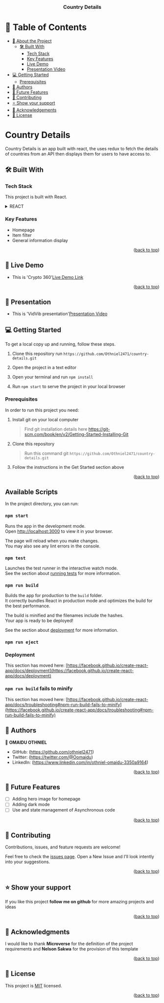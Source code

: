 <a name="readme-top"></a>

<div align="center">

  <br/>

  <h3><b>Country Details</b></h3>

</div>

# 📗 Table of Contents

- [📖 About the Project](#about-project)
  - [🛠 Built With](#built-with)
    - [Tech Stack](#tech-stack)
    - [Key Features](#key-features)
    - [Live Demo](#Demo)
    - [Presentation Video](#Presentation-video)
- [💻 Getting Started](#getting-started)
  - [Prerequisites](#Prerequisites)
- [👥 Authors](#authors)
- [🔭 Future Features](#future-features)
- [🤝 Contributing](#contributing)
- [⭐️ Show your support](#support)
- [🙏 Acknowledgements](#acknowledgements)
- [📝 License](#license)

# Country Details

Country Details is an app built with react, the uses redux to fetch the details of countries from an API then displays them for users to have access to.

## 🛠 Built With <a name="built-with"></a>

### Tech Stack <a name="tech-stack"></a>

This project is built with React.

<details>
  <summary>REACT</summary>
  <ul>
    <li><a href="https://reactjs.org/">React.js</a></li>
  </ul>
</details>

### Key Features <a name="key-features"></a>

- Homepage
- Item filter
- General information display

<p align="right">(<a href="#readme-top">back to top</a>)</p>

<!-- LIVE DEMO -->

## 🚀 Live Demo <a name="live-demo"></a>

- This is 'Crypto 360'<a href="https://countryinfo-3kif.onrender.com/">Live Demo Link</a>

<p align="right">(<a href="#readme-top">back to top</a>)</p>

## 🚀 Presentation <a name="Presentation"></a>

<!-- Presentation Video -->

- This is 'VidVib presentation'<a href="https://www.loom.com/share/82c31dedffe1480591b6a3ecc6b048f8?sid=34fcfc2c-3562-4f3d-aa22-88c0c34a0878">Presentation Video</a>

## 💻 Getting Started <a name="getting-started"></a>

To get a local copy up and running, follow these steps.

1. Clone this repository
   run
   `https://github.com/Othniel2471/country-details.git`

2. Open the project in a text editor
3. Open your terminal and run `npm install`
4. Run `npm start` to serve the project in your local browser

### Prerequisites

In order to run this project you need:

1. Install git on your local computer

   > Find git installation details here https://git-scm.com/book/en/v2/Getting-Started-Installing-Git

2. Clone this repository

   > Run this command git `https://github.com/Othniel2471/country-details.git`

3. Follow the instructions in the Get Started section above
<p align="right">(<a href="#readme-top">back to top</a>)</p>

## Available Scripts

In the project directory, you can run:

### `npm start`

Runs the app in the development mode.\
Open [http://localhost:3000](http://localhost:3000) to view it in your browser.

The page will reload when you make changes.\
You may also see any lint errors in the console.

### `npm test`

Launches the test runner in the interactive watch mode.\
See the section about [running tests](https://facebook.github.io/create-react-app/docs/running-tests) for more information.

### `npm run build`

Builds the app for production to the `build` folder.\
It correctly bundles React in production mode and optimizes the build for the best performance.

The build is minified and the filenames include the hashes.\
Your app is ready to be deployed!

See the section about [deployment](https://facebook.github.io/create-react-app/docs/deployment) for more information.

### `npm run eject`

### Deployment

This section has moved here: [https://facebook.github.io/create-react-app/docs/deployment](https://facebook.github.io/create-react-app/docs/deployment)

### `npm run build` fails to minify

This section has moved here: [https://facebook.github.io/create-react-app/docs/troubleshooting#npm-run-build-fails-to-minify](https://facebook.github.io/create-react-app/docs/troubleshooting#npm-run-build-fails-to-minify)

## 👥 Authors <a name="authors"></a>

👤 **OMAIDU OTHNIEL**

- GitHub: (https://github.com/othniel2471)
- Twitter: (https://twitter.com/@Oomaidu)
- LinkedIn: (https://www.linkedin.com/in/othniel-omaidu-3350a9164)

<p align="right">(<a href="#readme-top">back to top</a>)</p>

## 🔭 Future Features <a name="future-features"></a>

- [ ] Adding hero image for homepage
- [ ] Adding dark mode
- [ ] Use and state management of Asynchronous code

<p align="right">(<a href="#readme-top">back to top</a>)</p>

## 🤝 Contributing <a name="contributing"></a>

Contributions, issues, and feature requests are welcome!

Feel free to check the [issues page](https://github.com/Othniel2471/country-details/issues). Open a New Issue and I'll look intently into your suggestions.

<p align="right">(<a href="#readme-top">back to top</a>)</p>

## ⭐️ Show your support <a name="support"></a>

If you like this project **follow me on github** for more amazing projects
and ideas

<p align="right">(<a href="#readme-top">back to top</a>)</p>

## 🙏 Acknowledgments <a name="acknowledgements"></a>

I would like to thank **Microverse** for the definition of the project requirements and **Nelson Sakwa** for the provision of this template

<p align="right">(<a href="#readme-top">back to top</a>)</p>

## 📝 License <a name="license"></a>

This project is [MIT](./LICENSE) licensed.

<p align="right">(<a href="#readme-top">back to top</a>)</p>
